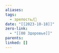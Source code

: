 ```yaml
---
aliases: 
tags:
  - зрелость/🌱
date: "[[2023-10-18]]"
zero-link:
  - "[[00 Здоровье]]"
parents: 
linked: []
---
```

